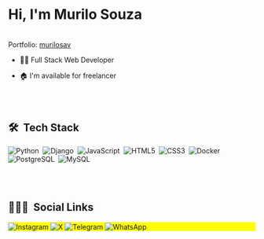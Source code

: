 <h1 align="left">Hi, I'm Murilo Souza</h1>
<br>
Portfolio: <a href="https://murilosav.github.io/portfolio/">murilosav</a>

- 👨‍💻 Full Stack Web Developer

- 🏠 I'm available for freelancer

<br><br>

## 🛠 &nbsp;Tech Stack

![Python](https://img.shields.io/badge/-Python-05122A?style=flat&logo=python)&nbsp;
![Django](https://img.shields.io/badge/-Django-05122A?style=flat&logo=django)&nbsp;
![JavaScript](https://img.shields.io/badge/-JavaScript-05122A?style=flat&logo=javascript)&nbsp;
![HTML5](https://img.shields.io/badge/-HTML-05122A?style=flat&logo=HTML5)&nbsp;
![CSS3](https://img.shields.io/badge/-CSS-05122A?style=flat&logo=CSS3&logoColor=1572B6)&nbsp;
![Docker](https://img.shields.io/badge/-Docker-05122A?style=flat&logo=docker)&nbsp;
![PostgreSQL](https://img.shields.io/badge/-PostgreSQL-05122A?style=flat&logo=postgresql)&nbsp;
![MySQL](https://img.shields.io/badge/-MySQL-05122A?style=flat&logo=mysql)&nbsp;


<br><br>

## 👨🏽‍🦲 &nbsp;Social Links

<p align="left" style="background: yellow;">
  <a href="https://www.instagram.com/murilo.sav/" target="_blank" style="text-decoration: none;">
    <img align="center" src="https://img.shields.io/badge/-murilo.sav-05122A?style=flat&logo=instagram" alt="Instagram"/>
  </a>
  <a href="https://twitter.com/savitawp" target="_blank" style="text-decoration: none;">
    <img align="center" src="https://img.shields.io/badge/-savitarwp-05122A?style=flat&logo=x" alt="X"/>  
  </a>
  <a href="https://t.me/murilosav" target="_blank" style="text-decoration: none;">
    <img align="center" src="https://img.shields.io/badge/-murilosav-05122A?style=flat&logo=telegram" alt="Telegram"/>
  </a>
  <a href="https://api.whatsapp.com/send/?phone=5542998685557" target="_blank" style="text-decoration: none;">
    <img align="center" src="https://img.shields.io/badge/-Murilo%20Souza-05122A?style=flat&logo=whatsapp" alt="WhatsApp"/>
  </a>
</p>
